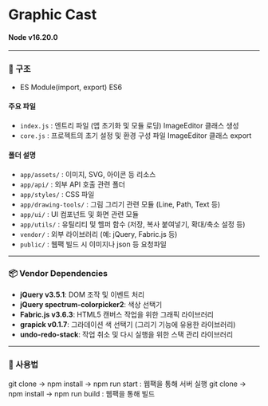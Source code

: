 # Graphic Cast
#### Node v16.20.0
---
### 📂 구조
- ES Module(import, export) ES6
#### 주요 파일
- `index.js` : 엔트리 파일 (앱 초기화 및 모듈 로딩) ImageEditor 클래스 생성
- `core.js` : 프로젝트의 초기 설정 및 환경 구성 파일 ImageEditor 클래스 export

#### 폴더 설명
- `app/assets/` : 이미지, SVG, 아이콘 등 리소스
- `app/api/` : 외부 API 호출 관련 폴더
- `app/styles/` : CSS 파일
- `app/drawing-tools/` : 그림 그리기 관련 모듈 (Line, Path, Text 등)
- `app/ui/` : UI 컴포넌트 및 화면 관련 모듈
- `app/utils/` : 유틸리티 및 헬퍼 함수 (저장, 복사 붙여넣기, 확대/축소 설정 등)
- `vendor/` : 외부 라이브러리 (예: jQuery, Fabric.js 등)
- `public/` : 웹팩 빌드 시 이미지나 json 등 요청파일

---

### 📦 Vendor Dependencies

- **jQuery v3.5.1**: DOM 조작 및 이벤트 처리
- **jQuery spectrum-colorpicker2**: 색상 선택기
- **Fabric.js v3.6.3**: HTML5 캔버스 작업을 위한 그래픽 라이브러리
- **grapick v0.1.7**:  그라데이션 색 선택기 (그리기 기능에 유용한 라이브러리)
- **undo-redo-stack**: 작업 취소 및 다시 실행을 위한 스택 관리 라이브러리

---

### 📜 사용법
git clone -> npm install -> npm run start : 웹팩을 통해 서버 실행
git clone -> npm install -> npm run build : 웹팩을 통해 빌드
